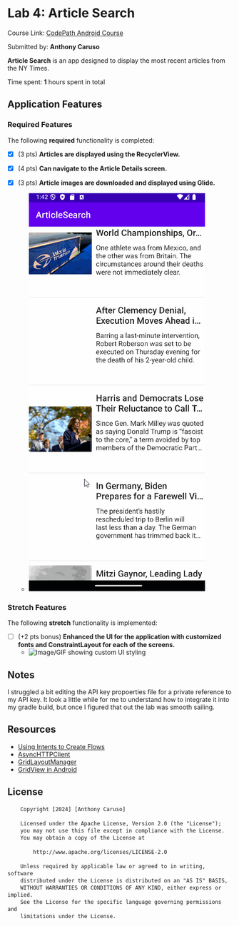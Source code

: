 # Lab 4: Article Search

Course Link: [CodePath Android Course](https://courses.codepath.org/courses/and102/unit/4#!labs)

Submitted by: **Anthony Caruso** <!-- Replace 'Your Name Here' with your actual name -->

**Article Search** is an app designed to display the most recent articles from the NY Times.

Time spent: **1** hours spent in total <!-- Replace 'X' with the number of hours you spent on this project -->

## Application Features

### Required Features

The following **required** functionality is completed:

- [x] (3 pts) **Articles are displayed using the RecyclerView.**

- [x] (4 pts) **Can navigate to the Article Details screen.**

- [x] (3 pts) **Article images are downloaded and displayed using Glide.**
  - ![Image/GIF showing Glide usage](https://github.com/antc3519/amc246-CS388-001/blob/lab4/lab4.gif) <!-- Replace this link with your actual image/GIF link -->

### Stretch Features

The following **stretch** functionality is implemented:

- [ ] (+2 pts bonus) **Enhanced the UI for the application with customized fonts and ConstraintLayout for each of the screens.**
  - ![Image/GIF showing custom UI styling](http://i.imgur.com/link/to/your/gif/file.gif) <!-- Replace this link with your actual image/GIF link -->

## Notes

I struggled a bit editing the API key propoerties file for a private reference to my API key. It look a little while for me to understand how to integrate it into my gradle build, but once I figured that out the lab was smooth sailing. 

## Resources

- [Using Intents to Create Flows](https://guides.codepath.org/android/Using-Intents-to-Create-Flows)
- [AsyncHTTPClient](https://guides.codepath.org/android/Using-CodePath-Async-Http-Client)
- [GridLayoutManager](https://developer.android.com/reference/kotlin/androidx/recyclerview/widget/GridLayoutManager)
- [GridView in Android](https://www.geeksforgeeks.org/gridview-in-android-with-example/)

## License

```plaintext
    Copyright [2024] [Anthony Caruso]

    Licensed under the Apache License, Version 2.0 (the "License");
    you may not use this file except in compliance with the License.
    You may obtain a copy of the License at

        http://www.apache.org/licenses/LICENSE-2.0

    Unless required by applicable law or agreed to in writing, software
    distributed under the License is distributed on an "AS IS" BASIS,
    WITHOUT WARRANTIES OR CONDITIONS OF ANY KIND, either express or implied.
    See the License for the specific language governing permissions and
    limitations under the License.

